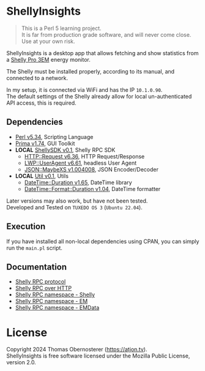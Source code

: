# ShellyInsights

> This is a Perl 5 learning project.  
> It is far from production grade software, and will never come close.  
> Use at your own risk.
 
ShellyInsights is a desktop app that allows fetching and show statistics from a [Shelly Pro 3EM](https://www.shelly.com/products/shelly-pro-3em-x1) energy monitor.

The Shelly must be installed properly, according to its manual, and connected to a network.  

In my setup, it is connected via WiFi and has the IP `10.1.0.90`.  
The default settings of the Shelly already allow for local un-authenticated API access, this is required.

## Dependencies

* [Perl v5.34](https://www.perl.org/get.html#unix_like), Scripting Language
* [Prima v1.74](https://metacpan.org/dist/Prima), GUI Toolkit
* **LOCAL** [ShellySDK v0.1](./lib/ShellySDK.pm), Shelly RPC SDK
  * [HTTP::Request v6.36](https://metacpan.org/pod/HTTP::Request), HTTP Request/Response
  * [LWP::UserAgent v6.61](https://metacpan.org/pod/LWP::UserAgent), headless User Agent
  * [JSON::MaybeXS v1.004008](https://metacpan.org/pod/JSON::MaybeXS), JSON Encoder/Decoder
* **LOCAL** [Util v0.1](./lib/Util.pm), Utils
  * [DateTime::Duration v1.65](https://metacpan.org/dist/DateTime), DateTime library
  * [DateTime::Format::Duration v1.04](https://metacpan.org/dist/DateTime-Format-Duration), DateTime formatter

Later versions may also work, but have not been tested.  
Developed and Tested on `TUXEDO OS 3` (`Ubuntu 22.04`).

## Execution

If you have installed all non-local dependencies using CPAN, you can simply run the `main.pl` script.

## Documentation

* [Shelly RPC protocol](https://shelly-api-docs.shelly.cloud/gen2/General/RPCProtocol)
* [Shelly RPC over HTTP](https://shelly-api-docs.shelly.cloud/gen2/General/RPCChannels#http)
* [Shelly RPC namespace - Shelly](https://shelly-api-docs.shelly.cloud/gen2/ComponentsAndServices/Shelly/)
* [Shelly RPC namespace - EM](https://shelly-api-docs.shelly.cloud/gen2/ComponentsAndServices/EM)
* [Shelly RPC namespace - EMData](https://shelly-api-docs.shelly.cloud/gen2/ComponentsAndServices/EMData)

# License

Copyright 2024 Thomas Obernosterer (https://atjon.tv).  
ShellyInsights is free software licensed under the Mozilla Public License, version 2.0.